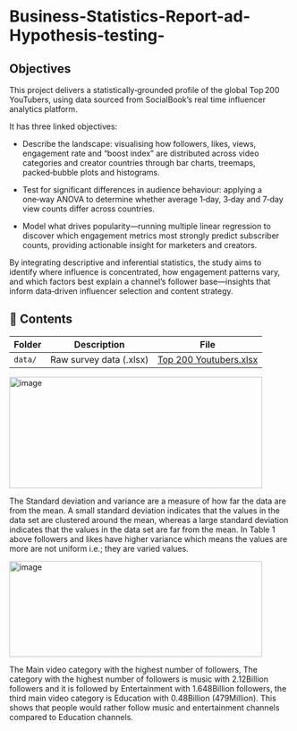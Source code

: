 # Business-Statistics-Report-ad-Hypothesis-testing-

## Objectives 

This project delivers a statistically‑grounded profile of the global Top 200 YouTubers, using data sourced from SocialBook’s real time influencer analytics platform. 

It has three linked objectives:

 - Describe the landscape: visualising how followers, likes, views, engagement rate and “boost index” are distributed across video categories and creator countries through bar charts, treemaps, packed‑bubble plots and histograms. 

- Test for significant differences in audience behaviour: applying a one‑way ANOVA to determine whether average 1‑day, 3‑day and 7‑day view counts differ across countries. 
- Model what drives popularity—running multiple linear regression to discover which engagement metrics most strongly predict subscriber counts, providing actionable insight for marketers and creators. 

By integrating descriptive and inferential statistics, the study aims to identify where influence is concentrated, how engagement patterns vary, and which factors best explain a channel’s follower base—insights that inform data‑driven influencer selection and content strategy.

## 📁 Contents

| Folder | Description | File |
|--------|-------------|------|
| `data/` | Raw survey data (.xlsx) | [Top 200 Youtubers.xlsx](https://github.com/folakeobalakun/Business-Statistics-Report-ad-Hypothesis-testing-/blob/main/Top_200_youtubers%20(1)%20-%20another%20cleaned%20copy.xls) |

<img width="452" height="199" alt="image" src="https://github.com/user-attachments/assets/4b4a97f3-d204-4cbe-b904-0a22227684da" />

The Standard deviation and variance are a measure of how far the data are from the mean. 
A small standard deviation indicates that the values in the data set are clustered around the mean, whereas a large standard deviation indicates that the values in the data set are far from the mean. In Table 1 above followers and likes have higher variance which means the values are more are not uniform i.e.; they are varied values.

<img width="452" height="171" alt="image" src="https://github.com/user-attachments/assets/129e5eca-7da6-4b00-889b-e7bfc5177248" />

The Main video category with the highest number of followers, The category with the highest number of followers is music with 2.12Billion followers and it is followed by Entertainment with 1.648Billion followers, the third main video category is Education with 0.48Billion (479Million). This shows that people would rather follow music and entertainment channels compared to Education channels.
